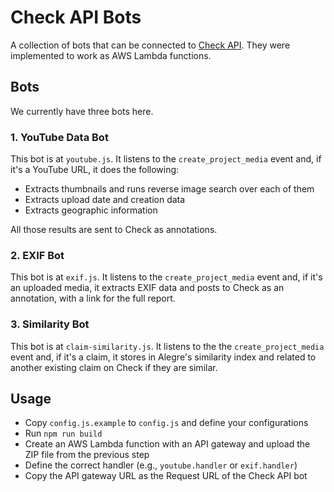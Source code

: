 # Check API Bots

A collection of bots that can be connected to [Check API](https://github.com/meedan/check-api). They were implemented to work as AWS Lambda functions.

## Bots

We currently have three bots here.

### 1. YouTube Data Bot

This bot is at `youtube.js`. It listens to the `create_project_media` event and, if it's a YouTube URL, it does the following:

* Extracts thumbnails and runs reverse image search over each of them
* Extracts upload date and creation data
* Extracts geographic information

All those results are sent to Check as annotations.

### 2. EXIF Bot

This bot is at `exif.js`. It listens to the `create_project_media` event and, if it's an uploaded media, it extracts EXIF data and
posts to Check as an annotation, with a link for the full report.

### 3. Similarity Bot

This bot is at `claim-similarity.js`. It listens to the the `create_project_media` event and, if it's a claim, it stores in Alegre's similarity index and related to another existing claim on Check if they are similar.

## Usage

* Copy `config.js.example` to `config.js` and define your configurations
* Run `npm run build`
* Create an AWS Lambda function with an API gateway and upload the ZIP file from the previous step
* Define the correct handler (e.g., `youtube.handler` or `exif.handler`)
* Copy the API gateway URL as the Request URL of the Check API bot

